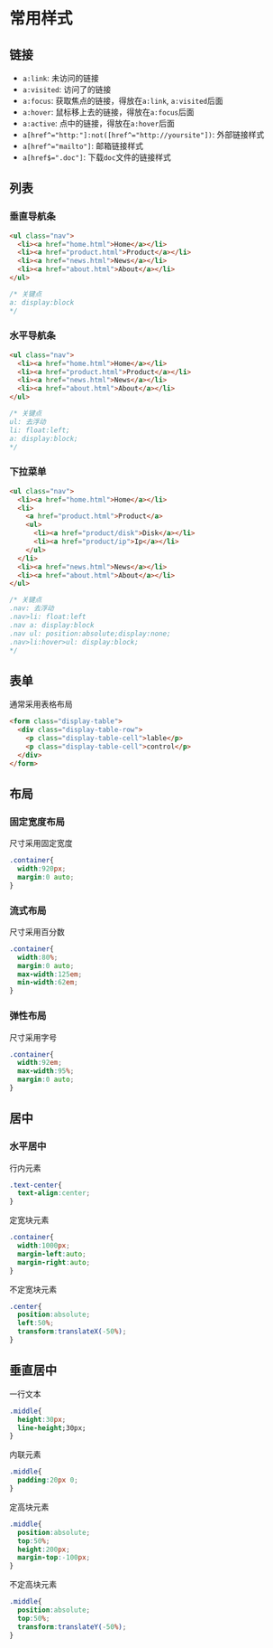 # 常用样式

## 链接

* `a:link`: 未访问的链接
* `a:visited`: 访问了的链接
* `a:focus`: 获取焦点的链接，得放在`a:link`, `a:visited`后面
* `a:hover`: 鼠标移上去的链接，得放在`a:focus`后面
* `a:active`: 点中的链接，得放在`a:hover`后面
* `a[href^="http:"]:not([href^="http://yoursite"])`: 外部链接样式
* `a[href^="mailto"]`: 邮箱链接样式
* `a[href$=".doc"]`: 下载`doc`文件的链接样式

## 列表

### 垂直导航条

```html
<ul class="nav">
  <li><a href="home.html">Home</a></li>
  <li><a href="product.html">Product</a></li>
  <li><a href="news.html">News</a></li>
  <li><a href="about.html">About</a></li>
</ul>
```

```css
/* 关键点
a: display:block
*/
```

### 水平导航条

```html
<ul class="nav">
  <li><a href="home.html">Home</a></li>
  <li><a href="product.html">Product</a></li>
  <li><a href="news.html">News</a></li>
  <li><a href="about.html">About</a></li>
</ul>
```

```css
/* 关键点
ul: 去浮动
li: float:left;
a: display:block;
*/
```

### 下拉菜单

```html
<ul class="nav">
  <li><a href="home.html">Home</a></li>
  <li>
    <a href="product.html">Product</a>
    <ul>
      <li><a href="product/disk">Disk</a></li>
      <li><a href="product/ip">Ip</a></li>
    </ul>
  </li>
  <li><a href="news.html">News</a></li>
  <li><a href="about.html">About</a></li>
</ul>

```

```css
/* 关键点
.nav: 去浮动
.nav>li: float:left
.nav a: display:block
.nav ul: position:absolute;display:none;
.nav>li:hover>ul: display:block;
*/
```

## 表单

通常采用表格布局

```html
<form class="display-table">
  <div class="display-table-row">
    <p class="display-table-cell">lable</p>
    <p class="display-table-cell">control</p>
  </div>
</form>
```

## 布局

### 固定宽度布局

尺寸采用固定宽度

```css
.container{
  width:920px;
  margin:0 auto;
}
```

### 流式布局

尺寸采用百分数

```css
.container{
  width:80%;
  margin:0 auto;
  max-width:125em;
  min-width:62em;
}
```

### 弹性布局

尺寸采用字号

```css
.container{
  width:92em;
  max-width:95%;
  margin:0 auto;
}
```

## 居中

### 水平居中

行内元素

```css
.text-center{
  text-align:center;
}
```

定宽块元素

```css
.container{
  width:1000px;
  margin-left:auto;
  margin-right:auto;
}
```

不定宽块元素

```css
.center{
  position:absolute;
  left:50%;
  transform:translateX(-50%);
}
```

## 垂直居中

一行文本

```css
.middle{
  height:30px;
  line-height;30px;
}
```

内联元素

```css
.middle{
  padding:20px 0;
}
```

定高块元素

```css
.middle{
  position:absolute;
  top:50%;
  height:200px;
  margin-top:-100px;
}
```

不定高块元素

```css
.middle{
  position:absolute;
  top:50%;
  transform:translateY(-50%);
}
```